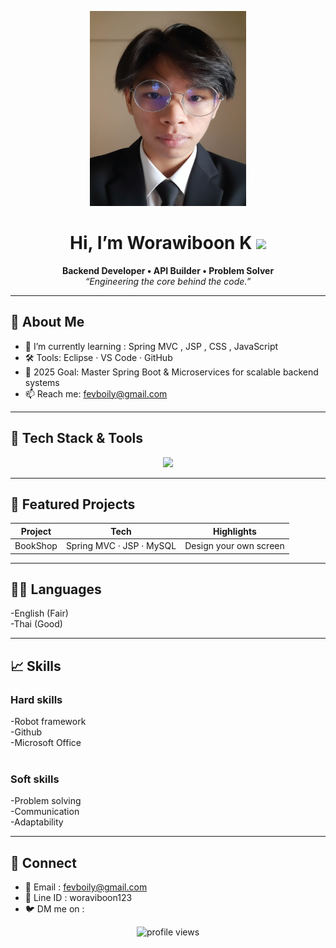 <!-- Banner / Cover -->
<p align="center">
  <img src="2123.png" width="250" height="312" />
</p>

<h1 align="center">Hi, I’m Worawiboon K <img height="30" src="https://em-content.zobj.net/thumbs/120/apple/354/waving-hand_1f44b.png" /></h1>

<p align="center">
  <strong>Backend Developer • API Builder • Problem Solver</strong><br/>
  <em>“Engineering the core behind the code.”</em>
</p>

---

## 🚀 About Me
- 🌱  I’m currently learning : Spring MVC , JSP , CSS , JavaScript  
- 🛠  Tools: Eclipse · VS Code · GitHub  
- 🎯  2025 Goal: Master Spring Boot & Microservices for scalable backend systems  
- 📫  Reach me: fevboily@gmail.com

---

## 🧰 Tech Stack & Tools
<p align="center">
  <img src="https://skillicons.dev/icons?i=html,css,js,java,mysql,figma,wordpress,linux,vscode,github" />
</p>


---

## 📌 Featured Projects
| Project | Tech | Highlights |
|---------|------|-----------|
| BookShop | Spring MVC · JSP · MySQL | Design your own screen |




---

## ✍🏻 Languages
-English (Fair) <br>
-Thai (Good)

---

## 📈 Skills
<div >
  <h3>Hard skills</h3>
  -Robot framework<br>
  -Github<br>
  -Microsoft Office<br>
  <br>
  <h3>Soft skills</h3>
  -Problem solving<br>
  -Communication<br>
  -Adaptability<br>
</div>

---

## 🤝 Connect


- 💌 Email : fevboily@gmail.com  
- 📝 Line ID : woraviboon123  
- 🐦 DM me on : 

<p align="center">
  <img src="https://komarev.com/ghpvc/?username=⟪USERNAME⟫&style=flat-square" alt="profile views"/>
</p>
